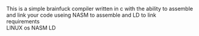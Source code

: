 This is a simple brainfuck compiler written in c with the ability to assemble and link your code useing NASM to assemble and LD to link  
requirements  
LINUX os 
NASM 
LD
